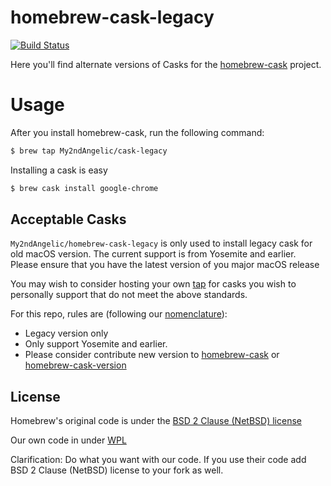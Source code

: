 # homebrew-cask-legacy
[![Build Status](https://travis-ci.com/My2ndAngelic/homebrew-cask-legacy.svg?branch=master)](https://travis-ci.com/My2ndAngelic/homebrew-cask-legacy)

Here you'll find alternate versions of Casks for the [homebrew-cask](https://github.com/Homebrew/homebrew-cask)
project. 

# Usage

After you install homebrew-cask, run the following command:

```sh
$ brew tap My2ndAngelic/cask-legacy
```

Installing a cask is easy

```sh
$ brew cask install google-chrome
```

## Acceptable Casks

`My2ndAngelic/homebrew-cask-legacy` is only used to install legacy cask for old macOS version. The current support is from Yosemite and earlier. Please ensure that you have the latest version of you major macOS release

You may wish to consider hosting your own [tap](https://github.com/Homebrew/brew/blob/master/docs/How-to-Create-and-Maintain-a-Tap.md) for casks you wish to personally support that do not meet the above standards.

For this repo, rules are (following our [nomenclature](https://github.com/My2ndAngelic/homebrew-cask-legacy/blob/master/doc/development/adding_a_cask.md#finding-a-home-for-your-cask)):

+ Legacy version only
+ Only support Yosemite and earlier.
+ Please consider contribute new version to [homebrew-cask](https://github.com/Homebrew/homebrew-cask) or [homebrew-cask-version](https://github.com/Homebrew/homebrew-cask-version)

## License
Homebrew's original code is under the [BSD 2 Clause (NetBSD) license](https://github.com/My2ndAngelic/homebrew-cask-legacy/blob/master/LICENSE-ORIGINAL)

Our own code in under [WPL](https://github.com/My2ndAngelic/homebrew-cask-legacy/blob/master/LICENSE-MODIFIED)

Clarification: Do what you want with our code. If you use their code add BSD 2 Clause (NetBSD) license to your fork as well.
